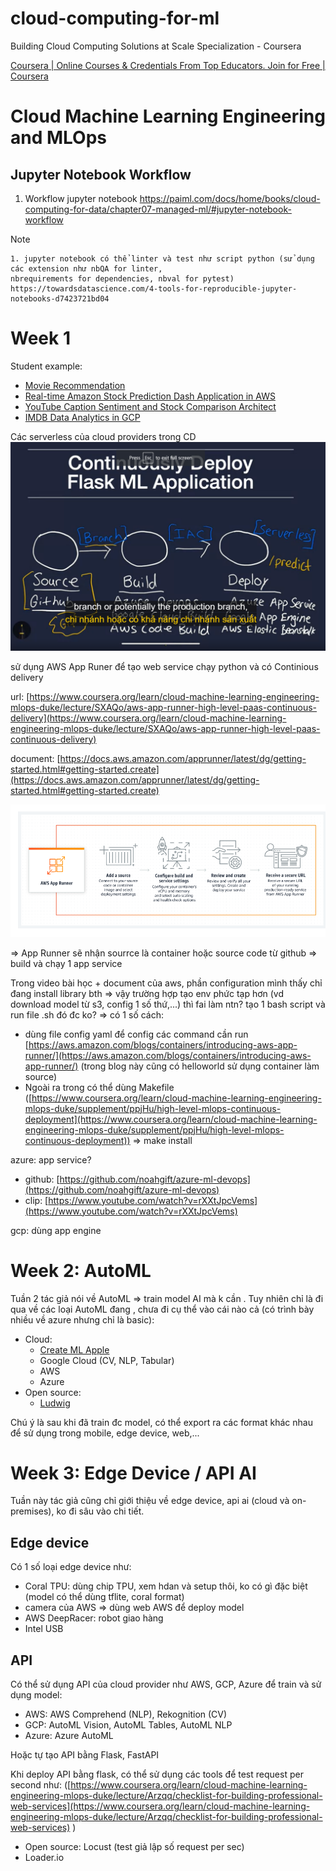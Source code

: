 # cloud-computing-for-ml
Building Cloud Computing Solutions at Scale Specialization - Coursera

[Coursera | Online Courses & Credentials From Top Educators. Join for Free | Coursera](https://www.coursera.org/learn/cloud-machine-learning-engineering-mlops-duke/home/welcome)

# Cloud Machine Learning Engineering and MLOps

## Jupyter Notebook Workflow
1. Workflow jupyter notebook
https://paiml.com/docs/home/books/cloud-computing-for-data/chapter07-managed-ml/#jupyter-notebook-workflow

Note
```
1. jupyter notebook có thể linter và test như script python (sử dụng các extension như nbQA for linter,
nbrequirements for dependencies, nbval for pytest)
https://towardsdatascience.com/4-tools-for-reproducible-jupyter-notebooks-d7423721bd04
```


# Week 1

Student example:

- [Movie Recommendation](https://github.com/ashishvinodkumar/Movie_Recommendation)
- [Real-time Amazon Stock Prediction Dash Application in AWS](https://github.com/PranavM98/Prediction-of-Stock-Prices---Dash-App)
- [YouTube Caption Sentiment and Stock Comparison Architect](https://github.com/Cloblak/youtube_sentiment_stock_prediction)
- [IMDB Data Analytics in GCP](https://github.com/DeanHuang-Git/imdb_analytics)

Các serverless của cloud providers trong CD
![](serverless.png)

sử dụng AWS App Runer để tạo web service chạy python và có Continious delivery

url: [https://www.coursera.org/learn/cloud-machine-learning-engineering-mlops-duke/lecture/SXAQo/aws-app-runner-high-level-paas-continuous-delivery](https://www.coursera.org/learn/cloud-machine-learning-engineering-mlops-duke/lecture/SXAQo/aws-app-runner-high-level-paas-continuous-delivery)

document: [https://docs.aws.amazon.com/apprunner/latest/dg/getting-started.html#getting-started.create](https://docs.aws.amazon.com/apprunner/latest/dg/getting-started.html#getting-started.create)

![](app%20runner.png)

⇒ App Runner sẽ nhận sourrce là container hoặc source code từ github ⇒ build và chạy 1 app service

Trong video bài học + document của aws, phần configuration mình thấy chỉ đang install library bth ⇒ vậy trường hợp tạo env phức tạp hơn (vd download model từ s3, config 1 số thứ,...) thì fai làm ntn? tạo 1 bash script và run file .sh đó đc ko? ⇒ có 1 số cách:

- dùng file config yaml để config các command cần run [https://aws.amazon.com/blogs/containers/introducing-aws-app-runner/](https://aws.amazon.com/blogs/containers/introducing-aws-app-runner/) (trong blog này cũng có helloworld sử dụng container làm source)
- Ngoài ra trong có thể dùng Makefile ([https://www.coursera.org/learn/cloud-machine-learning-engineering-mlops-duke/supplement/ppjHu/high-level-mlops-continuous-deployment](https://www.coursera.org/learn/cloud-machine-learning-engineering-mlops-duke/supplement/ppjHu/high-level-mlops-continuous-deployment)) ⇒ make install

azure: app service?

- github: [https://github.com/noahgift/azure-ml-devops](https://github.com/noahgift/azure-ml-devops)
- clip: [https://www.youtube.com/watch?v=rXXtJpcVems](https://www.youtube.com/watch?v=rXXtJpcVems)

gcp: dùng app engine

# Week 2: AutoML

Tuần 2 tác giả nói về AutoML ⇒ train model AI mà k cần . Tuy nhiên chỉ là đi qua về các loại AutoML đang , chưa đi cụ thể vào cái nào cả (có trình bày nhiều về azure nhưng chỉ là basic):

- Cloud:
    - [Create ML Apple](https://developer.apple.com/machine-learning/create-ml/)
    - Google Cloud (CV, NLP, Tabular)
    - AWS
    - Azure
- Open source:
    - [Ludwig](https://github.com/ludwig-ai/ludwig)

Chú ý là sau khi đã train đc model, có thể export ra các format khác nhau để sử dụng trong mobile, edge device, web,...

# Week 3: Edge Device / API AI

Tuần này tác giả cũng chỉ giới thiệu về edge device, api ai (cloud và on-premises), ko đi sâu vào chi tiết.

## Edge device

Có 1 số loại edge device như:

- Coral TPU: dùng chip TPU, xem hdan và setup thôi, ko có gì đặc biệt (model có thể dùng tflite, coral format)
- camera của AWS ⇒ dùng web AWS để deploy model
- AWS DeepRacer: robot giao hàng
- Intel USB

## API

Có thể sử dụng API của cloud provider như AWS, GCP, Azure để train và sử dụng model:

- AWS: AWS Comprehend (NLP), Rekognition (CV)
- GCP: AutoML Vision, AutoML Tables, AutoML NLP
- Azure: Azure AutoML

Hoặc tự tạo API bằng Flask, FastAPI

Khi deploy API bằng flask, có thể sử dụng các tools để test request per second như: ([https://www.coursera.org/learn/cloud-machine-learning-engineering-mlops-duke/lecture/Arzqq/checklist-for-building-professional-web-services](https://www.coursera.org/learn/cloud-machine-learning-engineering-mlops-duke/lecture/Arzqq/checklist-for-building-professional-web-services) )

- Open source: Locust (test giả lập số request per sec)
- Loader.io
